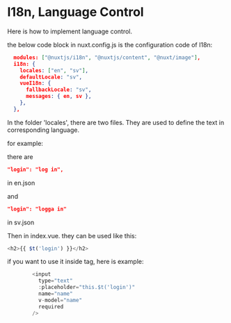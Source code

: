 # I18n, Language Control

Here is how to implement language control.

the below code block in nuxt.config.js is the configuration code of I18n:
```json
  modules: ["@nuxtjs/i18n", "@nuxtjs/content", "@nuxt/image"],
  i18n: {
    locales: ["en", "sv"],
    defaultLocale: "sv",
    vueI18n: {
      fallbackLocale: "sv",
      messages: { en, sv },
    },
  },
```

In the folder 'locales', there are two files.
They are used to define the text in corresponding language.

for example:

there are 
```json
"login": "log in",
```
in en.json

and
```json
"login": "logga in"
```
in sv.json

Then in index.vue.
they can be used like this:
```javascript
<h2>{{ $t('login') }}</h2>
```

if you want to use it inside tag,
here is example:
```javascript
        <input
          type="text"
          :placeholder="this.$t('login')"
          name="name"
          v-model="name"
          required
        />
```